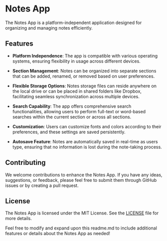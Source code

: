 # Notes App

The Notes App is a platform-independent application designed for organizing and managing notes efficiently.

## Features

- **Platform Independence**: The app is compatible with various operating systems, ensuring flexibility in usage across different devices.

- **Section Management**: Notes can be organized into separate sections that can be added, renamed, or removed based on user preferences.

- **Flexible Storage Options**: Notes storage files can reside anywhere on the local drive or can be placed in shared folders like Dropbox, facilitating seamless synchronization across multiple devices.

- **Search Capability**: The app offers comprehensive search functionalities, allowing users to perform full-text or word-based searches within the current section or across all sections.

- **Customization**: Users can customize fonts and colors according to their preferences, and these settings are saved persistently.

- **Autosave Feature**: Notes are automatically saved in real-time as users type, ensuring that no information is lost during the note-taking process.


## Contributing

We welcome contributions to enhance the Notes App. If you have any ideas, suggestions, or feedback, please feel free to submit them through GitHub issues or by creating a pull request.

## License

The Notes App is licensed under the MIT License. See the [LICENSE](./LICENSE) file for more details.

Feel free to modify and expand upon this readme.md to include additional features or details about the Notes App as needed!
